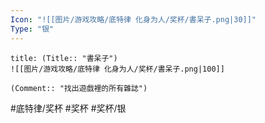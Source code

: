 ```yaml
---
Icon: "![[图片/游戏攻略/底特律 化身为人/奖杯/書呆子.png|30]]"
Type: "银"
---
```

```ad-common-silver-trophy
title: (Title:: "書呆子")
![[图片/游戏攻略/底特律 化身为人/奖杯/書呆子.png|100]]

(Comment:: "找出遊戲裡的所有雜誌")
```

#底特律/奖杯 #奖杯 #奖杯/银
